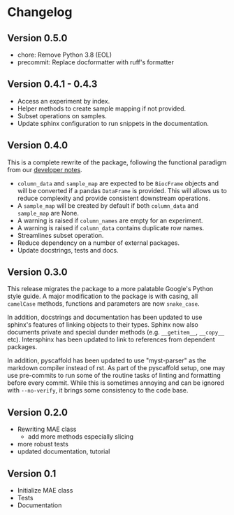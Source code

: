 # Changelog

## Version 0.5.0

- chore: Remove Python 3.8 (EOL)
- precommit: Replace docformatter with ruff's formatter

## Version 0.4.1 - 0.4.3

- Access an experiment by index.
- Helper methods to create sample mapping if not provided.
- Subset operations on samples.
- Update sphinx configuration to run snippets in the documentation.

## Version 0.4.0

This is a complete rewrite of the package, following the functional paradigm from our [developer notes](https://github.com/BiocPy/developer_guide#use-functional-discipline).

- `column_data` and `sample_map` are expected to be `BiocFrame` objects and will be converted if a pandas `DataFrame` is provided. This will allows us to reduce complexity and provide consistent downstream operations.
- A `sample_map` will be created by default if both `column_data` and `sample_map` are None.
- A warning is raised if `column_names` are empty for an experiment.
- A warning is raised if `column_data` contains duplicate row names.
- Streamlines subset operation.
- Reduce dependency on a number of external packages.
- Update docstrings, tests and docs.

## Version 0.3.0

This release migrates the package to a more palatable Google's Python style guide. A major modification to the package is with casing, all `camelCase` methods, functions and parameters are now `snake_case`.

In addition, docstrings and documentation has been updated to use sphinx's features of linking objects to their types. Sphinx now also documents private and special dunder methods (e.g. `__getitem__`, `__copy__` etc). Intersphinx has been updated to link to references from dependent packages.

In addition, pyscaffold has been updated to use "myst-parser" as the markdown compiler instead of rst.
As part of the pyscaffold setup, one may use pre-commits to run some of the routine tasks of linting and formatting before every commit. While this is sometimes annoying and can be ignored with `--no-verify`, it brings some consistency to the code base.

## Version 0.2.0

- Rewriting MAE class
  - add more methods especially slicing
- more robust tests
- updated documentation, tutorial

## Version 0.1

- Initialize MAE class
- Tests
- Documentation
